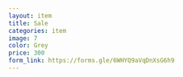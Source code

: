 ```yaml
---
layout: item
title: Sale 
categories: item
image: 7
color: Grey
price: 300
form_link: https://forms.gle/6WHYQ9aVqDnXsG6h9
---
```

